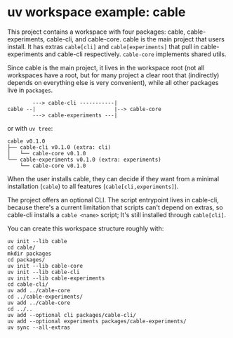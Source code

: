 # uv workspace example: cable

This project contains a workspace with four packages: cable, cable-experiments,
cable-cli, and cable-core. cable is the main project that users install. It has
extras `cable[cli]` and `cable[experiments]` that pull in cable-experiments and
cable-cli respectively. `cable-core` implements shared utils.

Since cable is the main project, it lives in the workspace root (not all
workspaces have a root, but for many project a clear root that (indirectly)
depends on everything else is very convenient), while all other packages live in
`packages`.

```
        ---> cable-cli -----------|
cable --|                         |--> cable-core
        ---> cable-experiments ---|
```

or with `uv tree`:

```
cable v0.1.0
├── cable-cli v0.1.0 (extra: cli)
│   └── cable-core v0.1.0
└── cable-experiments v0.1.0 (extra: experiments)
    └── cable-core v0.1.0
```

When the user installs cable, they can decide if they want from a minimal
installation (`cable`) to all features (`cable[cli,experiments]`).

The project offers an optional CLI. The script entrypoint lives in cable-cli,
because there's a current limitation that scripts can't depend on extras, so
cable-cli installs a `cable <name>` script; It's still installed through
`cable[cli]`.

You can create this workspace structure roughly with:

```shell
uv init --lib cable
cd cable/
mkdir packages
cd packages/
uv init --lib cable-core
uv init --lib cable-cli
uv init --lib cable-experiments
cd cable-cli/
uv add ../cable-core
cd ../cable-experiments/
uv add ../cable-core
cd ../..
uv add --optional cli packages/cable-cli/
uv add --optional experiments packages/cable-experiments/
uv sync --all-extras
```
